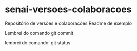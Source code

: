 # senai-versoes-colaboracoes
Repositório de versões e colaborações
Readme de exemplo


Lembrei do comando git commit

lembrei do comando: git status

